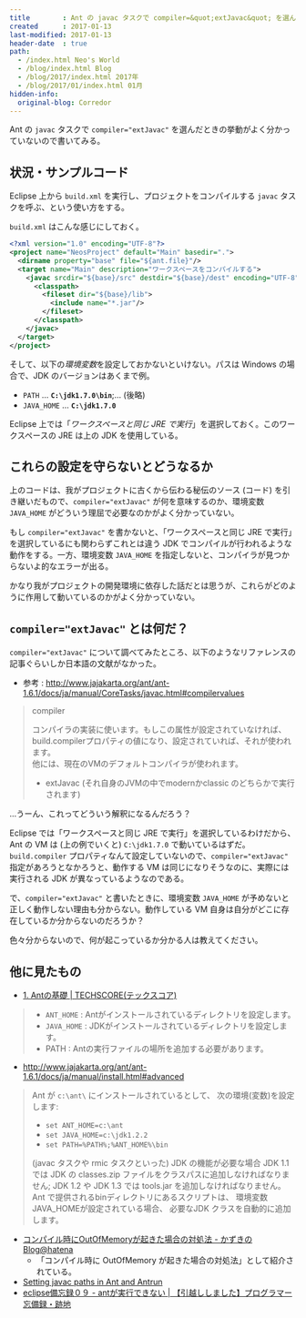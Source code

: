 ```yaml
---
title        : Ant の javac タスクで compiler=&quot;extJavac&quot; を選んだときの挙動
created      : 2017-01-13
last-modified: 2017-01-13
header-date  : true
path:
  - /index.html Neo's World
  - /blog/index.html Blog
  - /blog/2017/index.html 2017年
  - /blog/2017/01/index.html 01月
hidden-info:
  original-blog: Corredor
---
```


Ant の `javac` タスクで `compiler="extJavac"` を選んだときの挙動がよく分かっていないので書いてみる。

## 状況・サンプルコード

Eclipse 上から `build.xml` を実行し、プロジェクトをコンパイルする `javac` タスクを呼ぶ、という使い方をする。

`build.xml` はこんな感じにしておく。

```xml
<?xml version="1.0" encoding="UTF-8"?>
<project name="NeosProject" default="Main" basedir=".">
  <dirname property="base" file="${ant.file}"/>
  <target name="Main" description="ワークスペースをコンパイルする">
    <javac srcdir="${base}/src" destdir="${base}/dest" encoding="UTF-8" includeantruntime="false" debug="yes" compiler="extJavac">
      <classpath>
        <fileset dir="${base}/lib">
          <include name="*.jar"/>
        </fileset>
      </classpath>
    </javac>
  </target>
</project>
```

そして、以下の*環境変数*を設定しておかないといけない。パスは Windows の場合で、JDK のバージョンはあくまで例。

- `PATH` … **`C:\jdk1.7.0\bin`**;… (後略)
- `JAVA_HOME` … **`C:\jdk1.7.0`**

Eclipse 上では「*ワークスペースと同じ JRE で実行*」を選択しておく。このワークスペースの JRE は上の JDK を使用している。

## これらの設定を守らないとどうなるか

上のコードは、我がプロジェクトに古くから伝わる秘伝のソース (コード) を引き継いだもので、`compiler="extJavac"` が何を意味するのか、環境変数 `JAVA_HOME` がどういう理屈で必要なのかがよく分かっていない。

もし `compiler="extJavac"` を書かないと、「ワークスペースと同じ JRE で実行」を選択しているにも関わらずこれとは違う JDK でコンパイルが行われるような動作をする。一方、環境変数 `JAVA_HOME` を指定しないと、コンパイラが見つからないよ的なエラーが出る。

かなり我がプロジェクトの開発環境に依存した話だとは思うが、これらがどのように作用して動いているのかがよく分かっていない。

## `compiler="extJavac"` とは何だ？

`compiler="extJavac"` について調べてみたところ、以下のようなリファレンスの記事ぐらいしか日本語の文献がなかった。

- 参考 : <http://www.jajakarta.org/ant/ant-1.6.1/docs/ja/manual/CoreTasks/javac.html#compilervalues>

> compiler
> 
> コンパイラの実装に使います。もしこの属性が設定されていなければ、build.compilerプロパティの値になり、設定されていれば、それが使われます。  
> 他には、現在のVMのデフォルトコンパイラが使われます。
> 
> - extJavac (それ自身のJVMの中でmodernかclassic のどちらかで実行されます)

…うーん、これってどういう解釈になるんだろう？

Eclipse では「ワークスペースと同じ JRE で実行」を選択しているわけだから、Ant の VM は (上の例でいくと) `C:\jdk1.7.0` で動いているはずだ。`build.compiler` プロパティなんて設定していないので、`compiler="extJavac"` 指定があろうとなかろうと、動作する VM は同じになりそうなのに、実際には実行される JDK が異なっているようなのである。

で、`compiler="extJavac"` と書いたときに、環境変数 `JAVA_HOME` が予めないと正しく動作しない理由も分からない。動作している VM 自身は自分がどこに存在しているか分からないのだろうか？

色々分からないので、何が起こっているか分かる人は教えてください。

## 他に見たもの

- [1. Antの基礎 | TECHSCORE(テックスコア)](https://www.techscore.com/tech/Java/ApacheJakarta/Ant/1/)

> - `ANT_HOME` : Antがインストールされているディレクトリを設定します。
> - `JAVA_HOME` : JDKがインストールされているディレクトリを設定します。
> - PATH : Antの実行ファイルの場所を追加する必要があります。

- <http://www.jajakarta.org/ant/ant-1.6.1/docs/ja/manual/install.html#advanced>

> Ant が `c:\ant\` にインストールされているとして、 次の環境(変数)を設定します:
> 
> - `set ANT_HOME=c:\ant`
> - `set JAVA_HOME=c:\jdk1.2.2`
> - `set PATH=%PATH%;%ANT_HOME%\bin`
> 
> (javac タスクや rmic タスクといった) JDK の機能が必要な場合 JDK 1.1 では JDK の classes.zip ファイルをクラスパスに追加しなければなりません; JDK 1.2 や JDK 1.3 では tools.jar を追加しなければなりません。 Ant で提供されるbinディレクトリにあるスクリプトは、 環境変数JAVA_HOMEが設定されている場合、 必要なJDK クラスを自動的に追加します。

- [コンパイル時にOutOfMemoryが起きた場合の対処法 - かずきのBlog@hatena](http://blog.okazuki.jp/entry/20070720/1184899493)
  - 「コンパイル時に OutOfMemory が起きた場合の対処法」として紹介されている。
- [Setting javac paths in Ant and Antrun](http://articles.javatalks.ru/articles/36)
- [eclipse備忘録０９ - antが実行できない | 【引越ししました】プログラマー忘備録・跡地](http://ameblo.jp/akagane/entry-10011903031.html)
